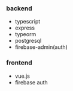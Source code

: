### backend

- typescript
- express
- typeorm
- postgresql
- firebase-admin(auth)

### frontend

- vue.js
- firebase auth
